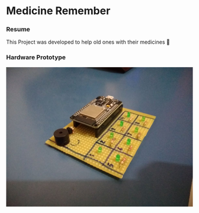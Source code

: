 # Medicine Remember

### Resume

This Project was developed to help old ones with their medicines :older_man:

### Hardware Prototype

![image of prototype](https://github.com/raafaeldantas/medicine-remember/blob/master/Images/prototype.jpeg)